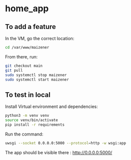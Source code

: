 # home_app

## To add a feature

In the VM, go the correct location:

```bash
cd /var/www/maizener
```

From there, run:

```bash
git checkout main
git pull
sudo systemctl stop maizener
sudo systemctl start maizener
```

## To test in local

Install Virtual environment and dependencies:

```bash
python3 -m venv venv
source venv/bin/activate
pip install -r requirements
```

Run the command:

```bash
uwsgi --socket 0.0.0.0:5000 --protocol=http -w wsgi:app
```

The app should be visible there : <http://0.0.0.0:5000/>

